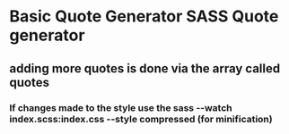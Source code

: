 # Basic Quote Generator SASS Quote generator 

## adding more quotes is done via the array called quotes 

### If changes made to the style use the    sass --watch index.scss:index.css --style compressed (for minification) 
